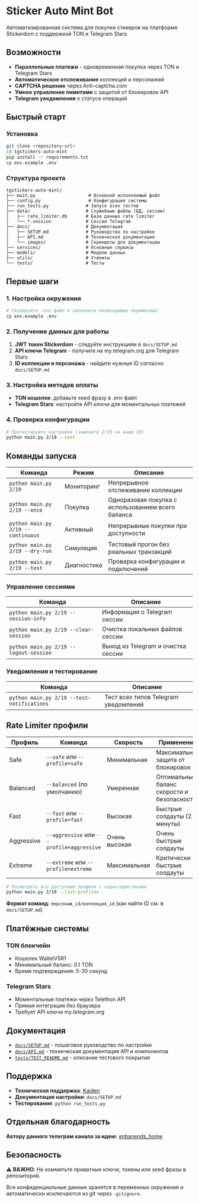 # Sticker Auto Mint Bot

Автоматизированная система для покупки стикеров на платформе Stickerdom с поддержкой TON и Telegram Stars.

## Возможности

- **Параллельные платежи** - одновременная покупка через TON и Telegram Stars
- **Автоматическое отслеживание** коллекций и персонажей
- **CAPTCHA решение** через Anti-captcha.com
- **Умное управление лимитами** с защитой от блокировок API
- **Telegram уведомления** о статусе операций

## Быстрый старт

### Установка
```bash
git clone <repository-url>
cd tgstickers-auto-mint
pip install -r requirements.txt
cp env.example .env
```

### Структура проекта
```
tgstickers-auto-mint/
├── main.py                    # Основной исполняемый файл
├── config.py                  # Конфигурация системы
├── run_tests.py              # Запуск всех тестов
├── data/                     # Служебные файлы (БД, сессии)
│   ├── rate_limiter.db       # База данных rate limiter
│   └── *.session             # Сессии Telegram
├── docs/                     # Документация
│   ├── SETUP.md              # Руководство по настройке
│   ├── API.md                # Техническая документация
│   └── images/               # Скриншоты для документации
├── services/                 # Основные сервисы
├── models/                   # Модели данных
├── utils/                    # Утилиты
└── tests/                    # Тесты
```

## Первые шаги

### 1. Настройка окружения
```bash
# Скопируйте .env файл и заполните необходимые переменные
cp env.example .env
```

### 2. Получение данных для работы
1. **JWT токен Stickerdom** - следуйте инструкциям в `docs/SETUP.md`
2. **API ключи Telegram** - получите на my.telegram.org для Telegram Stars
3. **ID коллекции и персонажа** - найдите нужные ID согласно `docs/SETUP.md`

### 3. Настройка методов оплаты
- **TON кошелек**: добавьте seed фразу в .env файл
- **Telegram Stars**: настройте API ключи для моментальных платежей

### 4. Проверка конфигурации
```bash
# Протестируйте настройки (замените 2/19 на ваши ID)
python main.py 2/19 --test
```

## Команды запуска

| Команда | Режим | Описание |
|---------|-------|----------|
| `python main.py 2/19` | Мониторинг | Непрерывное отслеживание коллекции |
| `python main.py 2/19 --once` | Покупка | Одноразовая покупка с использованием всего баланса |
| `python main.py 2/19 --continuous` | Активный | Непрерывные покупки при доступности |
| `python main.py 2/19 --dry-run` | Симуляция | Тестовый прогон без реальных транзакций |
| `python main.py 2/19 --test` | Диагностика | Проверка конфигурации и подключений |

### Управление сессиями

| Команда | Описание |
|---------|----------|
| `python main.py 2/19 --session-info` | Информация о Telegram сессии |
| `python main.py 2/19 --clear-session` | Очистка локальных файлов сессии |
| `python main.py 2/19 --logout-session` | Выход из Telegram и очистка сессии |

### Уведомления и тестирование

| Команда | Описание |
|---------|----------|
| `python main.py 2/19 --test-notifications` | Тест всех типов Telegram уведомлений |

## Rate Limiter профили

| Профиль | Команда | Скорость | Применение |
|---------|---------|----------|------------|
| Safe | `--safe` или `--profile=safe` | Минимальная | Максимальная защита от блокировок |
| Balanced | `--balanced` (по умолчанию) | Умеренная | Оптимальный баланс скорости и безопасности |
| Fast | `--fast` или `--profile=fast` | Высокая | Быстрые солдауты (2-3 минуты) |
| Aggressive | `--aggressive` или `--profile=aggressive` | Очень высокая | Очень быстрые солдауты |
| Extreme | `--extreme` или `--profile=extreme` | Максимальная | Критически быстрые солдауты |

```bash
# Посмотреть все доступные профили с характеристиками
python main.py 2/19 --list-profiles
```

**Формат команд**: `персонаж_id/коллекция_id` (как найти ID см. в `docs/SETUP.md`)

## Платёжные системы

### TON блокчейн
- Кошелек WalletV5R1
- Минимальный баланс: 0.1 TON
- Время подтверждения: 5-30 секунд

### Telegram Stars
- Моментальные платежи через Telethon API
- Прямая интеграция без браузера
- Требует API ключи my.telegram.org

## Документация

- [`docs/SETUP.md`](docs/SETUP.md) - пошаговое руководство по настройке
- [`docs/API.md`](docs/API.md) - техническая документация API и компонентов
- [`tests/TEST_README.md`](tests/TEST_README.md) - описание тестового покрытия

## Поддержка

- **Техническая поддержка**: [Kaiden](https://t.me/kam1teru)
- **Документация настройки**: `docs/SETUP.md`
- **Тестирование**: `python run_tests.py`

## Отдельная благодарность 

**Автору данного телеграм канала за идею:** [enbanends_home](https://t.me/enbanends_home)

## Безопасность

⚠️ **ВАЖНО**: Не коммитьте приватные ключи, токены или seed фразы в репозиторий.

Все конфиденциальные данные хранятся в переменных окружения и автоматически исключаются из git через `.gitignore`.
